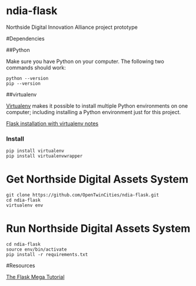 ndia-flask
==========

Northside Digital Innovation Alliance project prototype

#Dependencies

##Python

Make sure you have Python on your computer. The following two commands should work:

```
python --version
pip --version
```


##virtualenv

[Virtualenv](https://virtualenv.readthedocs.org/en/latest/) makes it possible to install multiple Python environments on one computer; including installing a Python environment just for this project. 

[Flask installation with virtualenv notes](http://flask.pocoo.org/docs/0.10/installation/#virtualenv)

### Install

```
pip install virtualenv
pip install virtualenvwrapper
```

# Get Northside Digital Assets System

```
git clone https://github.com/OpenTwinCities/ndia-flask.git
cd ndia-flask
virtualenv env
```

# Run Northside Digital Assets System

```
cd ndia-flask
source env/bin/activate
pip install -r requirements.txt
```


#Resources

[The Flask Mega Tutorial](http://blog.miguelgrinberg.com/post/the-flask-mega-tutorial-part-i-hello-world)
